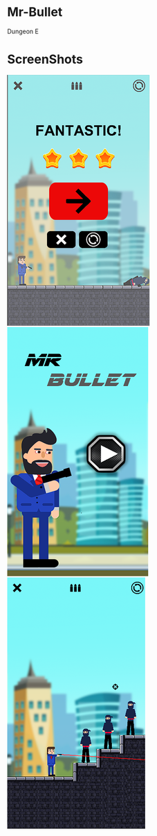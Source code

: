 # Mr-Bullet
Dungeon E



# ScreenShots
![ScreenShot](https://github.com/BerkEncami/Mr-Bullet/blob/main/ScreenShot/1.png)
![ScreenShot](https://github.com/BerkEncami/Mr-Bullet/blob/main/ScreenShot/2.png)
![ScreenShot](https://github.com/BerkEncami/Mr-Bullet/blob/main/ScreenShot/3.png)


